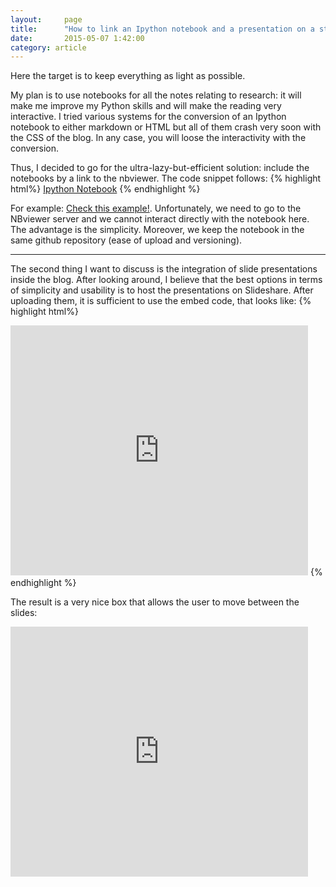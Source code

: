 ```yaml
---
layout:     page
title:      "How to link an Ipython notebook and a presentation on a static blog made with Jekyll"
date:       2015-05-07 1:42:00
category: article
---
```


Here the target is to keep everything as light as possible. 

My plan is to use notebooks for all the notes relating to research: it will make me improve my Python skills and will make the reading very interactive. I tried various systems for the conversion of an Ipython notebook to either markdown or HTML but all of them crash very soon with the CSS of the blog. In any case, you will loose the interactivity with the conversion.

Thus, I decided to go for the ultra-lazy-but-efficient solution: include the notebooks by a link to the nbviewer. The code snippet follows:
{% highlight html%}
<a href="http://nbviewer.ipython.org/url/URL_OF_THE_NOTEBOOK">Ipython Notebook</a>
{% endhighlight %}

For example: <a href="http://nbviewer.ipython.org/url/raw.githubusercontent.com/jranieri/jranieri.github.io/master/_notebooks/Untitled.ipynb">Check this example!</a>.
Unfortunately, we need to go to the NBviewer server and we cannot interact directly with the notebook here. The advantage is the simplicity. Moreover, we keep the notebook in the same github repository (ease of upload and versioning). 

<hr>

The second thing I want to discuss is the integration of slide presentations inside the blog. After looking around, I believe that the best options in terms of simplicity and usability is to host the presentations on Slideshare. After uploading them, it is sufficient to use the embed code, that looks like:
{% highlight html%}
<iframe src="https://www.slideshare.net/slideshow/embed_code/key/KWOI2RV5FbuAMI" width="476" height="400" frameborder="0" marginwidth="0" marginheight="0" scrolling="no"></iframe>
{% endhighlight %}

The result is a very nice box that allows the user to move between the slides: 

<iframe src="https://www.slideshare.net/slideshow/embed_code/key/KWOI2RV5FbuAMI" width="476" height="400" frameborder="0" marginwidth="0" marginheight="0" scrolling="no"></iframe>